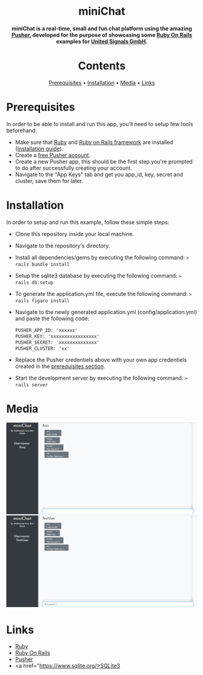 <h1 align="center">
  <br>
  miniChat
</h1>

<h4 align="center">
  miniChat is a real-time, small and fun chat platform using the amazing <a href="https://pusher.com/">Pusher</a>, developed for the purpose of showcasing some <a href="https://rubyonrails.org/">Ruby On Rails</a> examples for <a href="https://www.united-signals.com/">United Signals GmbH</a>.
</h4>


<h1 align="center">Contents</h1>
<p align="center">
  <a href="#prerequisites">Prerequisites</a> •
  <a href="#installation">Installation</a> •
  <a href="#media">Media</a> •
  <a href="#links">Links</a>
</p>

# Prerequisites

In order to be able to install and run this app, you'll need to setup few tools beforehand:

* Make sure that <a href="https://www.ruby-lang.org">Ruby</a> and <a href="https://rubyonrails.org/">Ruby on Rails framework</a> are installed (<a href="https://guides.rubyonrails.org/getting_started.html">Installation guide</a>).
* Create a <a href="https://dashboard.pusher.com/accounts/sign_up">free Pusher account</a>.
* Create a new Pusher app, this should be the first step you're prompted to do after successfully creating your account.
* Navigate to the "App Keys" tab and get you app_id, key, secret and cluster, save them for later.

# Installation

In order to setup and run this example, follow these simple steps:

* Clone this repository inside your local machine.
* Navigate to the repository's directory.
* Install all dependencies/gems by executing the following command: ```> rails bundle install```
* Setup the sqlite3 database by executing the following command: ```> rails db:setup```
* To generate the application.yml file, execute the following command: ```> rails figaro install```
* Navigate to the newly generated application.yml (config/application.yml) and paste the following code:
    ```
    PUSHER_APP_ID: 'xxxxxx'
    PUSHER_KEY: 'xxxxxxxxxxxxxxxxx'
    PUSHER_SECRET: 'xxxxxxxxxxxxxx'
    PUSHER_CLUSTER: 'xx'
    ```
    
* Replace the Pusher credentiels above with your own app credentiels created in the <a href="#prerequisites">prerequisites section</a>.
* Start the development server by executing the following command: ```> rails server```

# Media

![User 1](https://github.com/MedAnisBenSalah/miniChat/blob/master/media/screen1.png)
![User 2](https://github.com/MedAnisBenSalah/miniChat/blob/master/media/screen2.png)

# Links

* <a href="https://www.ruby-lang.org">Ruby</a>
* <a href="https://rubyonrails.org/">Ruby On Rails</a>
* <a href="https://pusher.com/">Pusher</a>
* <a href="https://www.sqlite.org/>SQLite3</a>
